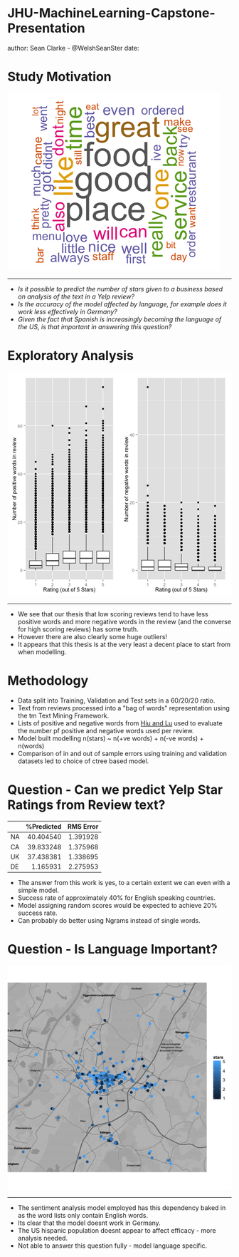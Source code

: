 JHU-MachineLearning-Capstone-Presentation
========================================================
author: Sean Clarke - @WelshSeanSter
date: 

Study Motivation
========================================================
![Wordcloud from Test Data](WordCloud.png)
***

* _Is it possible to predict the number of stars given to a business based on analysis of the text in a Yelp review?_
* _Is the accuracy of the model affected by language, for example does it work less effectively in Germany?_ 
* _Given the fact that Spanish is increasingly becoming the language of the US, is that important in answering this question?_

Exploratory Analysis
========================================================

![plot of chunk unnamed-chunk-1](JHU-MachineLearning-Capstone-Presentation-figure/unnamed-chunk-1-1.png) 

***

* We see that our thesis that low scoring reviews tend to have less positive words and more negative words in the review (and the converse for high scoring reviews) has some truth.
* However there are also clearly some huge outliers!
* It appears that this thesis is at the very least a decent place to start from when modelling.

Methodology
========================================================

* Data split into Training, Validation and Test sets in a 60/20/20 ratio.
* Text from reviews processed into a "bag of words" representation using the tm Text Mining Framework.
* Lists of positive and negative words from [Hiu and Lu]( http://www.cs.uic.edu/~liub/FBS/sentiment-analysis.html) used to evaluate the number pf positive and negative words used per review.
* Model built modelling n(stars) ~ n(+ve words) + n(-ve words) + n(words)
* Comparison of in and out of sample errors using training and validation datasets led to choice of ctree based model.

Question - Can we predict Yelp Star Ratings from Review text?
========================================================


|   | %Predicted| RMS Error|
|:--|----------:|---------:|
|NA |  40.404540|  1.391928|
|CA |  39.833248|  1.375968|
|UK |  37.438381|  1.338695|
|DE |   1.165931|  2.275953|

* The answer from this work is yes, to a certain extent we can even with a simple model.
* Success rate of approximately 40% for English speaking countries.
* Model assigning random scores would be expected to achieve 20% success rate.
* Can probably do better using Ngrams instead of single words.

Question - Is Language Important?
========================================================

![plot of chunk unnamed-chunk-3](JHU-MachineLearning-Capstone-Presentation-figure/unnamed-chunk-3-1.png) 

***

* The sentiment analysis model employed has this dependency baked in as the word lists only contain English words.
* Its clear that the model doesnt work in Germany.
* The US hispanic population doesnt appear to affect efficacy - more analysis needed.
* Not able to answer this question fully - model language specific.

